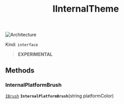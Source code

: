﻿---
id: IInternalTheme
title: IInternalTheme
---

![Architecture](https://img.shields.io/badge/architecture-new_only-blue)

Kind: `interface`

> **EXPERIMENTAL**

## Methods
### InternalPlatformBrush
[`IBrush`](IBrush) **`InternalPlatformBrush`**(string platformColor)


